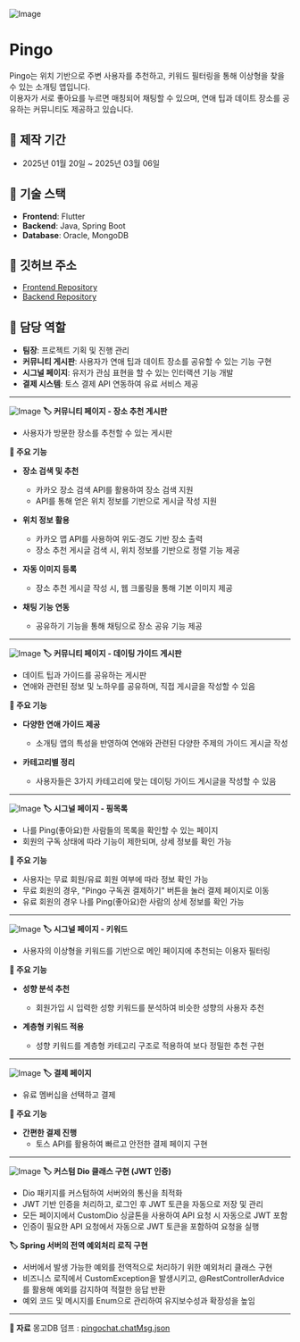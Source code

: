 ![Image](https://github.com/user-attachments/assets/bf67fe15-c1a2-4918-83c8-8b3a0f3d5e13)
# Pingo

Pingo는 위치 기반으로 주변 사용자를 추천하고, 키워드 필터링을 통해 이상형을 찾을 수 있는 소개팅 앱입니다. </br>
이용자가 서로 좋아요를 누르면 매칭되어 채팅할 수 있으며, 연애 팁과 데이트 장소를 공유하는 커뮤니티도 제공하고 있습니다.


## 📌 제작 기간
- 2025년 01월 20일 ~ 2025년 03월 06일

## 📌 기술 스택
- **Frontend**: Flutter
- **Backend**: Java, Spring Boot
- **Database**: Oracle, MongoDB

## 📌 깃허브 주소
- [Frontend Repository](https://github.com/NAIMJAE/pingo_front)
- [Backend Repository](https://github.com/NAIMJAE/pingo_back)

## 📌 담당 역할
- **팀장**: 프로젝트 기획 및 진행 관리
- **커뮤니티 게시판**: 사용자가 연애 팁과 데이트 장소를 공유할 수 있는 기능 구현
- **시그널 페이지**: 유저가 관심 표현을 할 수 있는 인터랙션 기능 개발
- **결제 시스템**: 토스 결제 API 연동하여 유료 서비스 제공

---
![Image](https://github.com/user-attachments/assets/fc880dbc-2c16-4168-9531-08b54c44fcad)
**🏷️ 커뮤니티 페이지 - 장소 추천 게시판**
- 사용자가 방문한 장소를 추천할 수 있는 게시판

**📌 주요 기능**
- **장소 검색 및 추천**
    - 카카오 장소 검색 API를 활용하여 장소 검색 지원
    - API를 통해 얻은 위치 정보를 기반으로 게시글 작성 지원

- **위치 정보 활용**
    - 카카오 맵 API를 사용하여 위도·경도 기반 장소 출력
    - 장소 추천 게시글 검색 시, 위치 정보를 기반으로 정렬 기능 제공

- **자동 이미지 등록**
    - 장소 추천 게시글 작성 시, 웹 크롤링을 통해 기본 이미지 제공

- **채팅 기능 연동**
    - 공유하기 기능을 통해 채팅으로 장소 공유 기능 제공
 ---
![Image](https://github.com/user-attachments/assets/330cae54-0873-42d8-af9f-356d08dfcdf3)
**🏷️ 커뮤니티 페이지 - 데이팅 가이드 게시판**
- 데이트 팁과 가이드를 공유하는 게시판
- 연애와 관련된 정보 및 노하우를 공유하며, 직접 게시글을 작성할 수 있음

**📌 주요 기능**
- **다양한 연애 가이드 제공**
    - 소개팅 앱의 특성을 반영하여 연애와 관련된 다양한 주제의 가이드 게시글 작성

- **카테고리별 정리**
    - 사용자들은 3가지 카테고리에 맞는 데이팅 가이드 게시글을 작성할 수 있음
---
![Image](https://github.com/user-attachments/assets/b0c69df6-a8fb-4e3e-831a-75d0a1e26265)
**🏷️ 시그널 페이지 - 핑목록**
- 나를 Ping(좋아요)한 사람들의 목록을 확인할 수 있는 페이지
- 회원의 구독 상태에 따라 기능이 제한되며, 상세 정보를 확인 가능

**📌 주요 기능**
- 사용자는 무료 회원/유료 회원 여부에 따라 정보 확인 가능
- 무료 회원의 경우, "Pingo 구독권 결제하기" 버튼을 눌러 결제 페이지로 이동
- 유료 회원의 경우 나를 Ping(좋아요)한 사람의 상세 정보를 확인 가능
---
![Image](https://github.com/user-attachments/assets/410e7eac-e367-4ae5-871f-fb37e23c783e)
**🏷️ 시그널 페이지 - 키워드**
- 사용자의 이상형을 키워드를 기반으로 메인 페이지에 추천되는 이용자 필터링

**📌 주요 기능**
- **성향 분석 추천**
    - 회원가입 시 입력한 성향 키워드를 분석하여 비슷한 성향의 사용자 추천

- **계층형 키워드 적용**
    - 성향 키워드를 계층형 카테고리 구조로 적용하여 보다 정밀한 추천 구현
---
![Image](https://github.com/user-attachments/assets/89fc3086-ede8-457a-8c55-b25ab29fbc5b)
**🏷️ 결제 페이지**
- 유료 멤버십을 선택하고 결제

**📌 주요 기능**
- **간편한 결제 진행**
    - 토스 API를 활용하여 빠르고 안전한 결제 페이지 구현
---
![Image](https://github.com/user-attachments/assets/a019eb21-888b-4fc1-aacd-54a70f9aae7d)
**🏷️ 커스텀 Dio 클래스 구현 (JWT 인증)**
- Dio 패키지를 커스텀하여 서버와의 통신을 최적화
- JWT 기반 인증을 처리하고, 로그인 후 JWT 토큰을 자동으로 저장 및 관리
- 모든 페이지에서 CustomDio 싱글톤을 사용하여 API 요청 시 자동으로 JWT 포함
- 인증이 필요한 API 요청에서 자동으로 JWT 토큰을 포함하여 요청을 실행

**🏷️ Spring 서버의 전역 예외처리 로직 구현**
- 서버에서 발생 가능한 예외를 전역적으로 처리하기 위한 예외처리 클래스 구현
- 비즈니스 로직에서 CustomException을 발생시키고, @RestControllerAdvice
를 활용해 예외를 감지하여 적절한 응답 반환
- 예외 코드 및 메시지를 Enum으로 관리하여 유지보수성과 확장성을 높임

---
**📌 자료**
몽고DB 덤프 : [pingochat.chatMsg.json](https://github.com/user-attachments/files/19104292/pingochat.chatMsg.json)
